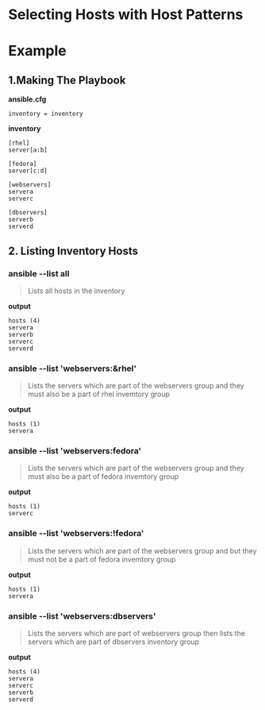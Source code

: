 # Selecting Hosts with Host Patterns
# Example
## 1.Making The Playbook
**ansible.cfg**
```
inventory = inventory
```

**inventory**
```
[rhel]
server[a:b]

[fedora]
server[c:d]

[webservers]
servera
serverc

[dbservers]
serverb
serverd
```
## 2. Listing Inventory Hosts
### ansible --list all
> Lists all hosts in the inventory
 
**output**
```
hosts (4)
servera
serverb
serverc
serverd
```

### ansible --list 'webservers:&rhel'
> Lists the servers which are part of the webservers group and they must also be a part of rhel invemtory group

**output**
```
hosts (1)
servera
```

### ansible --list 'webservers:fedora'
> Lists the servers which are part of the webservers group and they must also be a part of fedora invemtory group

**output**
```
hosts (1)
serverc
```

### ansible --list 'webservers:!fedora'
> Lists the servers which are part of the webservers group and but they must not be a part of fedora invemtory group

**output**
```
hosts (1)
servera
```

### ansible --list 'webservers:dbservers'
> Lists the servers which are part of webservers group then lists the servers which are part of dbservers inventory group

**output**
```
hosts (4)
servera
serverc
serverb
serverd
```
